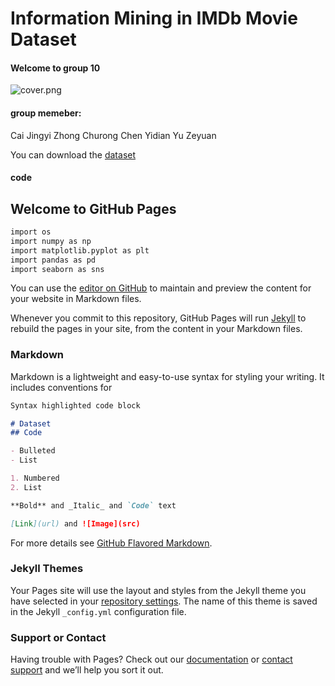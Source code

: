 # Information Mining in IMDb Movie Dataset
#### Welcome to group 10
![cover.png](https://i.loli.net/2020/05/07/1L4hFrjzbGWkUV6.png)
#### group memeber: 
Cai Jingyi
Zhong Churong
Chen Yidian
Yu Zeyuan


You can download the [dataset](https://github.com/zhongchurong/K6312-group10/tree/master/Dataset) 
#### code

## Welcome to GitHub Pages
```markdown
import os
import numpy as np
import matplotlib.pyplot as plt
import pandas as pd
import seaborn as sns
```


You can use the [editor on GitHub](https://github.com/zhongchurong/K6312-group10/edit/master/index.md) to maintain and preview the content for your website in Markdown files.

Whenever you commit to this repository, GitHub Pages will run [Jekyll](https://jekyllrb.com/) to rebuild the pages in your site, from the content in your Markdown files.

### Markdown

Markdown is a lightweight and easy-to-use syntax for styling your writing. It includes conventions for

```markdown
Syntax highlighted code block

# Dataset
## Code

- Bulleted
- List

1. Numbered
2. List

**Bold** and _Italic_ and `Code` text

[Link](url) and ![Image](src)
```

For more details see [GitHub Flavored Markdown](https://guides.github.com/features/mastering-markdown/).

### Jekyll Themes

Your Pages site will use the layout and styles from the Jekyll theme you have selected in your [repository settings](https://github.com/zhongchurong/K6312-group10/settings). The name of this theme is saved in the Jekyll `_config.yml` configuration file.

### Support or Contact

Having trouble with Pages? Check out our [documentation](https://help.github.com/categories/github-pages-basics/) or [contact support](https://github.com/contact) and we’ll help you sort it out.
